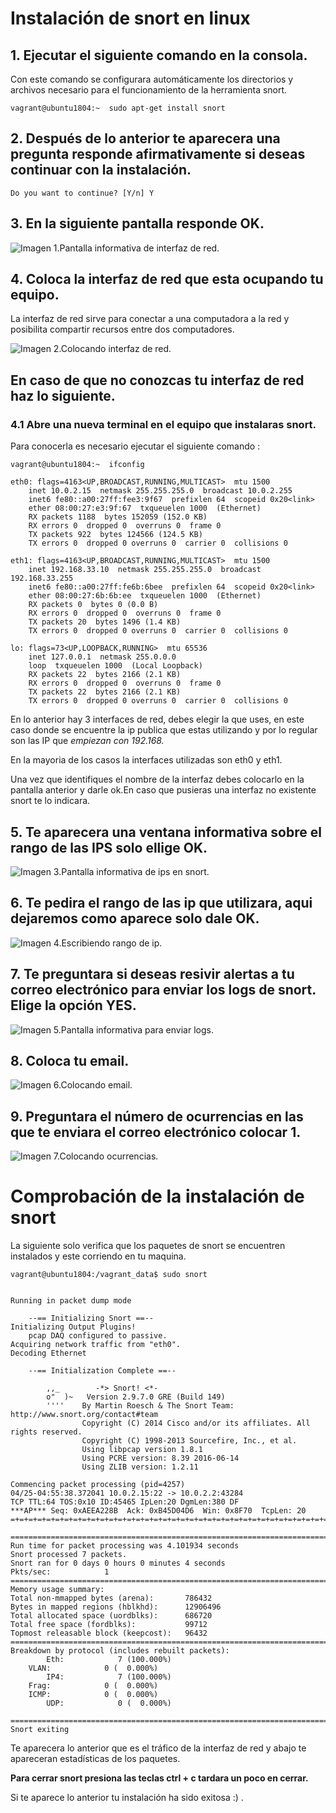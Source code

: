 # Instalación de snort en linux


## 1. Ejecutar el siguiente comando en la consola.

Con este comando se configurara automáticamente los directorios y archivos necesario para el funcionamiento de la herramienta snort.


    vagrant@ubuntu1804:~  sudo apt-get install snort 


## 2. Después de lo anterior te aparecera una pregunta responde afirmativamente si deseas continuar con la instalación.

    Do you want to continue? [Y/n] Y

## 3. En la siguiente pantalla responde OK.

![ Imagen 1.Pantalla informativa de interfaz de red. ](./imagenes/2.jpg) 

## 4. Coloca la interfaz de red que esta ocupando tu equipo.

 La interfaz de red  sirve para conectar a una computadora a la red y posibilita compartir recursos entre dos computadores.


![ Imagen 2.Colocando interfaz de red. ](./imagenes/4.jpg) 

## En caso de que no conozcas tu interfaz de red haz lo siguiente.


### 4.1 Abre una nueva terminal en el equipo que instalaras snort.

Para conocerla es necesario ejecutar el siguiente comando :

    vagrant@ubuntu1804:~  ifconfig

    eth0: flags=4163<UP,BROADCAST,RUNNING,MULTICAST>  mtu 1500
        inet 10.0.2.15  netmask 255.255.255.0  broadcast 10.0.2.255
        inet6 fe80::a00:27ff:fee3:9f67  prefixlen 64  scopeid 0x20<link>
        ether 08:00:27:e3:9f:67  txqueuelen 1000  (Ethernet)
        RX packets 1188  bytes 152059 (152.0 KB)
        RX errors 0  dropped 0  overruns 0  frame 0
        TX packets 922  bytes 124566 (124.5 KB)
        TX errors 0  dropped 0 overruns 0  carrier 0  collisions 0

    eth1: flags=4163<UP,BROADCAST,RUNNING,MULTICAST>  mtu 1500
        inet 192.168.33.10  netmask 255.255.255.0  broadcast 192.168.33.255
        inet6 fe80::a00:27ff:fe6b:6bee  prefixlen 64  scopeid 0x20<link>
        ether 08:00:27:6b:6b:ee  txqueuelen 1000  (Ethernet)
        RX packets 0  bytes 0 (0.0 B)
        RX errors 0  dropped 0  overruns 0  frame 0
        TX packets 20  bytes 1496 (1.4 KB)
        TX errors 0  dropped 0 overruns 0  carrier 0  collisions 0

    lo: flags=73<UP,LOOPBACK,RUNNING>  mtu 65536
        inet 127.0.0.1  netmask 255.0.0.0
        loop  txqueuelen 1000  (Local Loopback)
        RX packets 22  bytes 2166 (2.1 KB)
        RX errors 0  dropped 0  overruns 0  frame 0
        TX packets 22  bytes 2166 (2.1 KB)
        TX errors 0  dropped 0 overruns 0  carrier 0  collisions 0

En lo anterior hay 3 interfaces de red, debes elegir la que uses, en este caso donde se encuentre la ip publica que estas utilizando y por lo regular son las IP que _empiezan con 192.168._

En la mayoria de los casos la interfaces utilizadas son eth0 y eth1.

Una vez que identifiques el nombre de la interfaz debes colocarlo en la pantalla anterior y darle ok.En caso que pusieras una interfaz no existente snort te lo indicara.


## 5. Te aparecera una ventana informativa sobre el rango de las IPS solo ellige OK.

![ Imagen 3.Pantalla informativa de ips en snort. ](./imagenes/5.jpg) 

## 6. Te pedira el rango de las ip que utilizara, aqui dejaremos como aparece solo dale OK.

![ Imagen 4.Escribiendo rango de ip.](./imagenes/6.jpg) 

## 7. Te preguntara si deseas resivir alertas a tu correo electrónico para enviar los logs de snort. Elige la opción YES.

![ Imagen 5.Pantalla informativa para enviar logs.](./imagenes/7.jpg) 


## 8. Coloca tu email.

![ Imagen 6.Colocando email. ](./imagenes/8.jpg) 

## 9. Preguntara el número de ocurrencias en las que te enviara el correo electrónico colocar 1.

![ Imagen 7.Colocando ocurrencias. ](./imagenes/9.jpg) 



# Comprobación de la instalación de snort

La siguiente solo verifica que los paquetes de snort se encuentren instalados y este corriendo en tu maquina.

    vagrant@ubuntu1804:/vagrant_data$ sudo snort


    Running in packet dump mode

        --== Initializing Snort ==--
    Initializing Output Plugins!
        pcap DAQ configured to passive.
    Acquiring network traffic from "eth0".
    Decoding Ethernet

        --== Initialization Complete ==--

            ,,_        -*> Snort! <*-
            o"  )~   Version 2.9.7.0 GRE (Build 149)
            ''''    By Martin Roesch & The Snort Team: http://www.snort.org/contact#team
                    Copyright (C) 2014 Cisco and/or its affiliates. All rights reserved.
                    Copyright (C) 1998-2013 Sourcefire, Inc., et al.
                    Using libpcap version 1.8.1
                    Using PCRE version: 8.39 2016-06-14
                    Using ZLIB version: 1.2.11

    Commencing packet processing (pid=4257)
    04/25-04:55:38.372041 10.0.2.15:22 -> 10.0.2.2:43284
    TCP TTL:64 TOS:0x10 ID:45465 IpLen:20 DgmLen:380 DF
    ***AP*** Seq: 0xAEEA228B  Ack: 0xB45D04D6  Win: 0x8F70  TcpLen: 20
    =+=+=+=+=+=+=+=+=+=+=+=+=+=+=+=+=+=+=+=+=+=+=+=+=+=+=+=+=+=+=+=+=+=+=+=+=+

    ===============================================================================
    Run time for packet processing was 4.101934 seconds
    Snort processed 7 packets.
    Snort ran for 0 days 0 hours 0 minutes 4 seconds
    Pkts/sec:            1
    ===============================================================================
    Memory usage summary:
    Total non-mmapped bytes (arena):       786432
    Bytes in mapped regions (hblkhd):      12906496
    Total allocated space (uordblks):      686720
    Total free space (fordblks):           99712
    Topmost releasable block (keepcost):   96432
    ===============================================================================
    Breakdown by protocol (includes rebuilt packets):
            Eth:            7 (100.000%)
        VLAN:            0 (  0.000%)
            IP4:            7 (100.000%)
        Frag:            0 (  0.000%)
        ICMP:            0 (  0.000%)
            UDP:            0 (  0.000%)

    ===============================================================================
    Snort exiting

Te aparecera lo anterior que es el tráfico de la interfaz de red  y abajo te apareceran estadísticas de los paquetes.

__Para cerrar snort presiona las teclas ctrl + c tardara un poco en cerrar.__

Si te aparece lo anterior tu instalación ha sido exitosa :) .



































